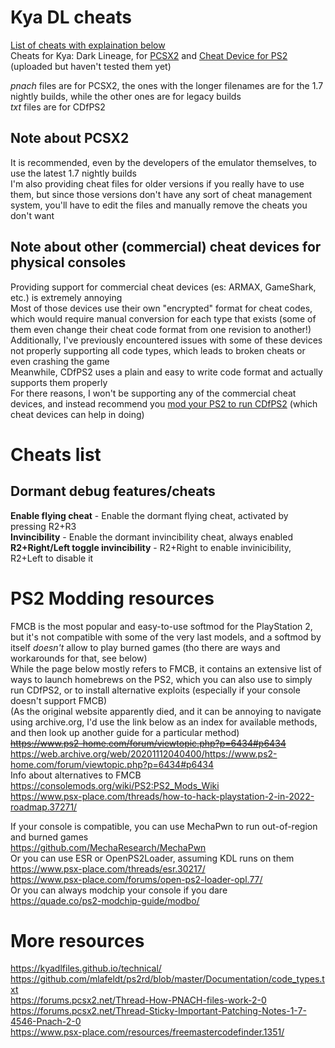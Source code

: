 # Kya DL cheats
[List of cheats with explaination below](#cheats-list)  
Cheats for Kya: Dark Lineage, for [PCSX2](https://pcsx2.net/) and [Cheat Device for PS2](https://github.com/israpps/CheatDevicePS2) (uploaded but haven't tested them yet)

_pnach_ files are for PCSX2,  the ones with the longer filenames are for the 1.7 nightly builds, while the other ones are for legacy builds  
_txt_ files are for CDfPS2  

## Note about PCSX2
It is recommended, even by the developers of the emulator themselves, to use the latest 1.7 nightly builds  
I'm also providing cheat files for older versions if you really have to use them, but since those versions don't have any sort of cheat management system, you'll have to edit the files and manually remove the cheats you don't want

## Note about other (commercial) cheat devices for physical consoles
Providing support for commercial cheat devices (es: ARMAX, GameShark, etc.) is extremely annoying  
Most of those devices use their own "encrypted" format for cheat codes, which would require manual conversion for each type that exists (some of them even change their cheat code format from one revision to another!)  
Additionally, I've previously encountered issues with some of these devices not properly supporting all code types, which leads to broken cheats or even crashing the game  
Meanwhile, CDfPS2 uses a plain and easy to write code format and actually supports them properly   
For there reasons, I won't be supporting any of the commercial cheat devices, and instead recommend you [mod your PS2 to run CDfPS2](#ps2-modding-resources) (which cheat devices can help in doing)

# Cheats list
## Dormant debug features/cheats
**Enable flying cheat** - Enable the dormant flying cheat, activated by pressing R2+R3  
**Invincibility** - Enable the dormant invincibility cheat, always enabled  
**R2+Right/Left toggle invincibility** - R2+Right to enable invinicibility, R2+Left to disable it  

# PS2 Modding resources
FMCB is the most popular and easy-to-use softmod for the PlayStation 2, but it's not compatible with some of the very last models, and a softmod by itself _doesn't_ allow to play burned games (tho there are ways and workarounds for that, see below)  
While the page below mostly refers to FMCB, it contains an extensive list of ways to launch homebrews on the PS2, which you can also use to simply run CDfPS2, or to install alternative exploits (especially if your console doesn't support FMCB)  
(As the original website apparently died, and it can be annoying to navigate using archive.org, I'd use the link below as an index for available methods, and then look up another guide for a particular method)  
~~https://www.ps2-home.com/forum/viewtopic.php?p=6434#p6434~~  
https://web.archive.org/web/20201112040400/https://www.ps2-home.com/forum/viewtopic.php?p=6434#p6434  
Info about alternatives to FMCB  
https://consolemods.org/wiki/PS2:PS2_Mods_Wiki  
https://www.psx-place.com/threads/how-to-hack-playstation-2-in-2022-roadmap.37271/  
  
If your console is compatible, you can use MechaPwn to run out-of-region and burned games  
https://github.com/MechaResearch/MechaPwn  
Or you can use ESR or OpenPS2Loader, assuming KDL runs on them  
https://www.psx-place.com/threads/esr.30217/  
https://www.psx-place.com/forums/open-ps2-loader-opl.77/  
Or you can always modchip your console if you dare  
https://quade.co/ps2-modchip-guide/modbo/
# More resources
https://kyadlfiles.github.io/technical/  
https://github.com/mlafeldt/ps2rd/blob/master/Documentation/code_types.txt  
https://forums.pcsx2.net/Thread-How-PNACH-files-work-2-0   
https://forums.pcsx2.net/Thread-Sticky-Important-Patching-Notes-1-7-4546-Pnach-2-0  
https://www.psx-place.com/resources/freemastercodefinder.1351/
